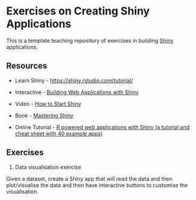 
<!-- README.md is generated from README.Rmd. Please edit that file -->

# Exercises on Creating Shiny Applications

<!-- badges: start -->
<!-- badges: end -->

This is a template teaching repository of exercises in building
[Shiny](https://shiny.rstudio.com) applications.

## Resources

-   Learn Shiny - <https://shiny.rstudio.com/tutorial/>

-   Interactive - [Building Web Applications with
    Shiny](https://rstudio-education.github.io/shiny-course/)

-   Video - [How to Start
    Shiny](https://vimeo.com/131218530?embedded=true&source=video_title&owner=22717988)

-   Book - [Mastering Shiny](https://mastering-shiny.org/)

-   Online Tutorial - [R powered web applications with Shiny (a tutorial
    and cheat sheet with 40 example
    apps)](http://zevross.com/blog/2016/04/19/r-powered-web-applications-with-shiny-a-tutorial-and-cheat-sheet-with-40-example-apps/)

## Exercises

1.  Data visualisation exercise

Given a dataset, create a Shiny app that will read the data and then
plot/visualise the data and then have interactive buttons to customise
the visualisation.
